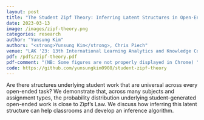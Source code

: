 ```yaml
---
layout: post
title: "The Student Zipf Theory: Inferring Latent Structures in Open-Ended Student Work To Help Educators"
date: 2023-03-13
image: /images/zipf-theory.png
categories: research
author: "Yunsung Kim"
authors: "<strong>Yunsung Kim</strong>, Chris Piech"
venue: "LAK '23: 13th International Learning Analytics and Knowledge Conference"
pdf: /pdfs/zipf-theory.pdf
pdf-comment: "(NB: Some figures are not properly displayed in Chrome) "
code: https://github.com/yunsungkim0908/student-zipf-theory
---
```

Are there structures underlying student work that are universal across every open-ended task? We demonstrate that, across many subjects and assignment types, the probability distribution underlying student-generated open-ended work is close to Zipf’s Law. We discuss how inferring this latent structure can help classrooms and develop an inference algorithm.

